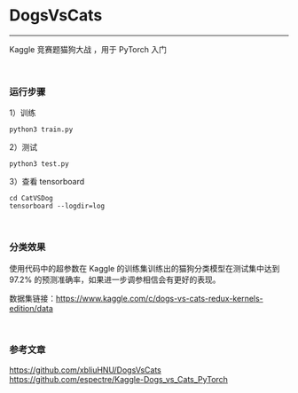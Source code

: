 # DogsVsCats
---
Kaggle 竞赛题猫狗大战 ，用于 PyTorch 入门

</br>

### 运行步骤
1）训练
``` shell
python3 train.py
```

2）测试
```shell
python3 test.py
```

3）查看 tensorboard
```shell
cd CatVSDog
tensorboard --logdir=log
```

</br>

### 分类效果
使用代码中的超参数在 Kaggle 的训练集训练出的猫狗分类模型在测试集中达到 97.2% 的预测准确率，如果进一步调参相信会有更好的表现。

数据集链接：https://www.kaggle.com/c/dogs-vs-cats-redux-kernels-edition/data

</br>


### 参考文章
https://github.com/xbliuHNU/DogsVsCats
https://github.com/espectre/Kaggle-Dogs_vs_Cats_PyTorch